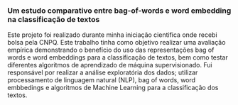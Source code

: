 ### Um estudo comparativo entre bag-of-words e word embedding na classificação de textos

Este projeto foi realizado durante minha iniciação cientifica onde recebi bolsa pela CNPQ. Este trabalho tinha como objetivo realizar uma avaliação empírica demonstrando o benefício do uso das representações bag of words e word embeddings para a classificação de textos, bem como testar diferentes algoritmos de aprendizado de máquina supervisionado. Fui responsável por realizar a análise exploratória dos dados; utilizar processamento de linguagem natural (NLP), bag of words, word embbedings e algoritmos de Machine Learning para a classificação dos textos.
